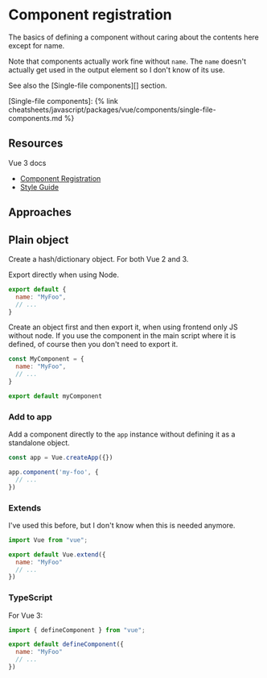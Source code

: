 # Component registration

The basics of defining a component without caring about the contents here except for name.

Note that components actually work fine without `name`. The `name` doesn't actually get used in the output element so I don't know of its use.

See also the [Single-file components][] section.

[Single-file components]: {% link cheatsheets/javascript/packages/vue/components/single-file-components.md %}


## Resources

Vue 3 docs

- [Component Registration](https://v3.vuejs.org/guide/component-registration.html#component-names)
- [Style Guide](https://v3.vuejs.org/style-guide/)


## Approaches

## Plain object

Create a hash/dictionary object. For both Vue 2 and 3.

Export directly when using Node.

```javascript
export default {
  name: "MyFoo",
  // ...
}
```

Create an object first and then export it, when using frontend only JS without node. If you use the component in the main script where it is defined, of course then you don't need to export it.

```javascript
const MyComponent = {
  name: "MyFoo",
  // ...
}

export default myComponent
```

### Add to app

Add a component directly to the `app` instance without defining it as a standalone object.

```javascript
const app = Vue.createApp({})

app.component('my-foo', {
  // ...
})
```

### Extends

I've used this before, but I don't know when this is needed anymore.

```javascript
import Vue from "vue";

export default Vue.extend({
  name: "MyFoo"
  // ...
})
```

### TypeScript

For Vue 3:

```javascript
import { defineComponent } from "vue";

export default defineComponent({
  name: "MyFoo"
  // ...
})
```
